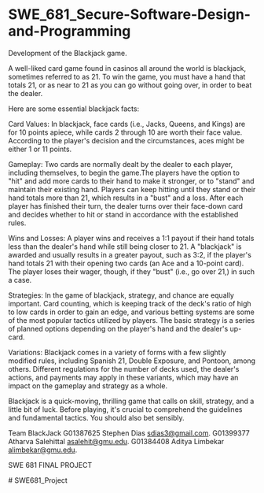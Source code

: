 # SWE_681_Secure-Software-Design-and-Programming

Development of the Blackjack game.

A well-liked card game found in casinos all around the world is blackjack, sometimes referred to as 21. To win the game, you must have a hand that totals 21, or as near to 21 as you can go without going over, in order to beat the dealer.

Here are some essential blackjack facts:

Card Values: In blackjack, face cards (i.e., Jacks, Queens, and Kings) are for 10 points apiece, while cards 2 through 10 are worth their face value. According to the player's decision and the circumstances, aces might be either 1 or 11 points.

Gameplay: Two cards are normally dealt by the dealer to each player, including themselves, to begin the game.The players have the option to "hit" and add more cards to their hand to make it stronger, or to "stand" and maintain their existing hand. Players can keep hitting until they stand or their hand totals more than 21, which results in a "bust" and a loss. After each player has finished their turn, the dealer turns over their face-down card and decides whether to hit or stand in accordance with the established rules.

Wins and Losses: A player wins and receives a 1:1 payout if their hand totals less than the dealer's hand while still being closer to 21. A "blackjack" is awarded and usually results in a greater payout, such as 3:2, if the player's hand totals 21 with their opening two cards (an Ace and a 10-point card). The player loses their wager, though, if they "bust" (i.e., go over 21,) in such a case.

Strategies: In the game of blackjack, strategy, and chance are equally important. Card counting, which is keeping track of the deck's ratio of high to low cards in order to gain an edge, and various betting systems are some of the most popular tactics utilized by players. The basic strategy is a series of planned options depending on the player's hand and the dealer's up-card.

Variations: Blackjack comes in a variety of forms with a few slightly modified rules, including Spanish 21, Double Exposure, and Pontoon, among others. Different regulations for the number of decks used, the dealer's actions, and payments may apply in these variants, which may have an impact on the gameplay and strategy as a whole.

Blackjack is a quick-moving, thrilling game that calls on skill, strategy, and a little bit of luck. Before playing, it's crucial to comprehend the guidelines and fundamental tactics. You should also bet sensibly.

Team BlackJack
G01387625 Stephen Dias sdias3@gmail.com.
G01399377 Atharva Salehittal asalehit@gmu.edu.
G01384408 Aditya Limbekar alimbekar@gmu.edu.

SWE 681 FINAL PROJECT

#   S W E 6 8 1 _ P r o j e c t 
 
 

